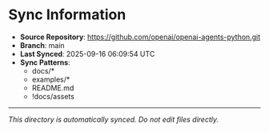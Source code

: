 # Sync Information

- **Source Repository**: https://github.com/openai/openai-agents-python.git
- **Branch**: main
- **Last Synced**: 2025-09-16 06:09:54 UTC
- **Sync Patterns**:
  - docs/*
  - examples/*
  - README.md
  - !docs/assets

---
*This directory is automatically synced. Do not edit files directly.*
